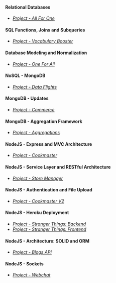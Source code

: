 #### Relational Databases
- *[Project - All For One](https://github.com/deboracosilveira/trybe-projects/tree/master/Back-end%20development/project-21-mysql-all-for-one)*
#### SQL Functions, Joins and Subqueries
- *[Project - Vocabulary Booster](https://github.com/deboracosilveira/trybe-projects/tree/master/Back-end%20development/project-22-mysql-vocabulary-booster)*
#### Database Modeling and Normalization
- *[Project - One For All](https://github.com/deboracosilveira/trybe-projects/tree/master/Back-end%20development/project-23-mysql-one-for-all)*
#### NoSQL - MongoDB
- *[Project - Data Flights](https://github.com/deboracosilveira/trybe-projects/tree/master/Back-end%20development/project-24-mongodb-dataflights)*
#### MongoDB - Updates
- *[Project - Commerce](https://github.com/deboracosilveira/trybe-projects/tree/master/Back-end%20development/project-25-mongodb-commerce)*
#### MongoDB - Aggregation Framework
- *[Project - Aggregations](https://github.com/deboracosilveira/trybe-projects/tree/master/Back-end%20development/project-26-mongodb-aggregations)*
#### NodeJS - Express and MVC Architecture
- *[Project - Cookmaster](https://github.com/deboracosilveira/trybe-projects/tree/master/Back-end%20development/project-27-cookmaster)*
#### NodeJS - Service Layer and RESTful Architecture
- *[Project - Store Manager](https://github.com/deboracosilveira/trybe-projects/tree/master/Back-end%20development/project-28-store-manager)*
#### NodeJS - Authentication and File Upload
- *[Project - Cookmaster V2](https://github.com/deboracosilveira/trybe-projects/tree/master/Back-end%20development/project-29-cookmaster-v2)*
#### NodeJS - Heroku Deployment
- *[Project - Stranger Things: Backend](https://github.com/deboracosilveira/trybe-projects/tree/master/Back-end%20development/project-30-stranger-things-backend)*
- *[Project - Stranger Things: Frontend](https://github.com/deboracosilveira/trybe-projects/tree/master/Back-end%20development/project-30-stranger-things-frontend)*
#### NodeJS - Architecture: SOLID and ORM
- *[Project - Blogs API](https://github.com/deboracosilveira/trybe-projects/tree/master/Back-end%20development/project-31-blogs-api)*
#### NodeJS - Sockets
- *[Project - Webchat](https://github.com/deboracosilveira/trybe-projects/tree/master/Back-end%20development/project-32-webchat)*
